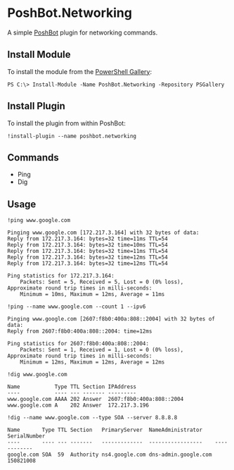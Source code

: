 
# PoshBot.Networking

A simple [PoshBot](https://github.com/devblackops/PoshBot) plugin for networking commands.

## Install Module

To install the module from the [PowerShell Gallery](https://www.powershellgallery.com/):

```
PS C:\> Install-Module -Name PoshBot.Networking -Repository PSGallery
```

## Install Plugin

To install the plugin from within PoshBot:

```
!install-plugin --name poshbot.networking
```

## Commands

- Ping
- Dig

## Usage

```
!ping www.google.com

Pinging www.google.com [172.217.3.164] with 32 bytes of data:
Reply from 172.217.3.164: bytes=32 time=11ms TTL=54
Reply from 172.217.3.164: bytes=32 time=10ms TTL=54
Reply from 172.217.3.164: bytes=32 time=11ms TTL=54
Reply from 172.217.3.164: bytes=32 time=12ms TTL=54
Reply from 172.217.3.164: bytes=32 time=12ms TTL=54

Ping statistics for 172.217.3.164:
    Packets: Sent = 5, Received = 5, Lost = 0 (0% loss),
Approximate round trip times in milli-seconds:
    Minimum = 10ms, Maximum = 12ms, Average = 11ms
```

```
!ping --name www.google.com --count 1 --ipv6

Pinging www.google.com [2607:f8b0:400a:808::2004] with 32 bytes of data:
Reply from 2607:f8b0:400a:808::2004: time=12ms

Ping statistics for 2607:f8b0:400a:808::2004:
    Packets: Sent = 1, Received = 1, Lost = 0 (0% loss),
Approximate round trip times in milli-seconds:
    Minimum = 12ms, Maximum = 12ms, Average = 12ms
```

```
!dig www.google.com

Name           Type TTL Section IPAddress
----           ---- --- ------- ---------
www.google.com AAAA 202 Answer  2607:f8b0:400a:808::2004
www.google.com A    202 Answer  172.217.3.196
```

```
!dig --name www.google.com --type SOA --server 8.8.8.8

Name       Type TTL Section   PrimaryServer  NameAdministrator    SerialNumber
----       ---- --- -------   -------------  -----------------    ------------
google.com SOA  59  Authority ns4.google.com dns-admin.google.com 150821008
```
